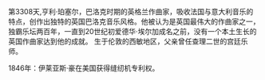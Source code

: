 第3308天,亨利·珀塞尔，巴洛克时期的英格兰作曲家，吸收法国与意大利音乐的特点，创作出独特的英国巴洛克音乐风格。他被认为是英国最伟大的作曲家之一，独霸乐坛两百年，一直到20世纪初爱德华·埃尔加成名之前，没有一个本土生长的英国作曲家达到他的成就。 生于伦敦的西敏地区，父亲曾任查理二世的宫廷乐师。

1846年：伊莱亚斯·豪在美国获得缝纫机专利权。